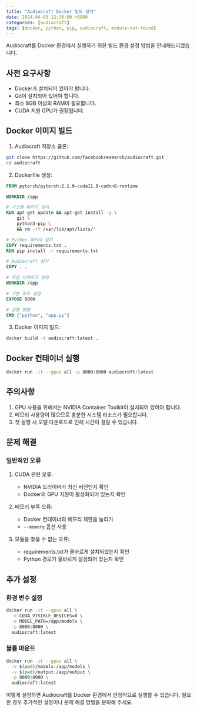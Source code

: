 ```yaml
---
title: "Audiocraft Docker 빌드 설치"
date: 2024-04-03 12:30:00 +0900
categories: [audiocraft]
tags: [docker, python, pip, audiocraft, module-not-found]
---
```


Audiocraft를 Docker 환경에서 실행하기 위한 빌드 환경 설정 방법을 안내해드리겠습니다.

## 사전 요구사항

- Docker가 설치되어 있어야 합니다.
- Git이 설치되어 있어야 합니다.
- 최소 8GB 이상의 RAM이 필요합니다.
- CUDA 지원 GPU가 권장됩니다.

## Docker 이미지 빌드

1. Audiocraft 저장소 클론:
```bash
git clone https://github.com/facebookresearch/audiocraft.git
cd audiocraft
```

2. Dockerfile 생성:
```dockerfile
FROM pytorch/pytorch:2.1.0-cuda11.8-cudnn8-runtime

WORKDIR /app

# 시스템 패키지 설치
RUN apt-get update && apt-get install -y \
    git \
    python3-pip \
    && rm -rf /var/lib/apt/lists/*

# Python 패키지 설치
COPY requirements.txt .
RUN pip install -r requirements.txt

# Audiocraft 설치
COPY . .

# 작업 디렉토리 설정
WORKDIR /app

# 기본 포트 설정
EXPOSE 8000

# 실행 명령
CMD ["python", "app.py"]
```

3. Docker 이미지 빌드:
```bash
docker build -t audiocraft:latest .
```

## Docker 컨테이너 실행

```bash
docker run -it --gpus all -p 8000:8000 audiocraft:latest
```

## 주의사항

1. GPU 사용을 위해서는 NVIDIA Container Toolkit이 설치되어 있어야 합니다.
2. 메모리 사용량이 많으므로 충분한 시스템 리소스가 필요합니다.
3. 첫 실행 시 모델 다운로드로 인해 시간이 걸릴 수 있습니다.

## 문제 해결

### 일반적인 오류

1. CUDA 관련 오류:
   - NVIDIA 드라이버가 최신 버전인지 확인
   - Docker의 GPU 지원이 활성화되어 있는지 확인

2. 메모리 부족 오류:
   - Docker 컨테이너의 메모리 제한을 늘리기
   - `--memory` 옵션 사용

3. 모듈을 찾을 수 없는 오류:
   - requirements.txt가 올바르게 설치되었는지 확인
   - Python 경로가 올바르게 설정되어 있는지 확인

## 추가 설정

### 환경 변수 설정

```bash
docker run -it --gpus all \
  -e CUDA_VISIBLE_DEVICES=0 \
  -e MODEL_PATH=/app/models \
  -p 8000:8000 \
  audiocraft:latest
```

### 볼륨 마운트

```bash
docker run -it --gpus all \
  -v $(pwd)/models:/app/models \
  -v $(pwd)/output:/app/output \
  -p 8000:8000 \
  audiocraft:latest
```

이렇게 설정하면 Audiocraft를 Docker 환경에서 안정적으로 실행할 수 있습니다. 필요한 경우 추가적인 설정이나 문제 해결 방법을 문의해 주세요.

